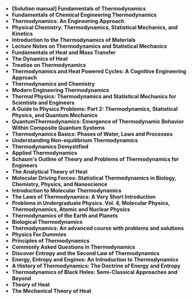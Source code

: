

<ul>
<li><b><a target="_blank" href="https://github.com/manjunath5496/Thermodynamics-Books/blob/master/te(1).pdf" style="text-decoration:none;">[Solution manual] Fundamentals of Thermodynamics</a></b></li>
                                <li><b><a target="_blank" href="https://github.com/manjunath5496/Thermodynamics-Books/blob/master/te(2).pdf" style="text-decoration:none;">Fundamentals of Chemical Engineering Thermodynamics</a></b></li>
                                <li><b><a target="_blank" href="https://github.com/manjunath5496/Thermodynamics-Books/blob/master/te(3).pdf" style="text-decoration:none;">Thermodynamics: An Engineering Approach</a></b></li>
 <li><b><a target="_blank" href="https://github.com/manjunath5496/Thermodynamics-Books/blob/master/te(4).pdf" style="text-decoration:none;">Physical Chemistry: Thermodynamics, Statistical Mechanics, and Kinetics </a></b></li>                              
<li><b><a target="_blank" href="https://github.com/manjunath5496/Thermodynamics-Books/blob/master/te(5).pdf" style="text-decoration:none;">Introduction to the Thermodynamics of Materials</a></b></li>
<li><b><a target="_blank" href="https://github.com/manjunath5496/Thermodynamics-Books/blob/master/te(6).pdf" style="text-decoration:none;">Lecture Notes on Thermodynamics and Statistical Mechanics</a></b></li>
                                <li><b><a target="_blank" href="https://github.com/manjunath5496/Thermodynamics-Books/blob/master/te(7).pdf" style="text-decoration:none;">Fundamentals of Heat and Mass Transfer</a></b></li>
  
<li><b><a target="_blank" href="https://github.com/manjunath5496/Thermodynamics-Books/blob/master/te(8).pdf" style="text-decoration:none;">The Dynamics of Heat</a></b></li>
                                <li><b><a target="_blank" href="https://github.com/manjunath5496/Thermodynamics-Books/blob/master/te(9).pdf" style="text-decoration:none;">Treatise on Thermodynamics</a></b></li>
                                <li><b><a target="_blank" href="https://github.com/manjunath5496/Thermodynamics-Books/blob/master/te(10).pdf" style="text-decoration:none;">Thermodynamics and Heat Powered Cycles: A Cognitive Engineering Approach</a></b></li>
 <li><b><a target="_blank" href="https://github.com/manjunath5496/Thermodynamics-Books/blob/master/te(11).pdf" style="text-decoration:none;">Thermodynamics and Chemistry  </a></b></li>                              
<li><b><a target="_blank" href="https://github.com/manjunath5496/Thermodynamics-Books/blob/master/te(12).pdf" style="text-decoration:none;">Modern Engineering Thermodynamics</a></b></li>
<li><b><a target="_blank" href="https://github.com/manjunath5496/Thermodynamics-Books/blob/master/te(13).pdf" style="text-decoration:none;">Thermal Physics: Thermodynamics and Statistical Mechanics for Scientists and Engineers </a></b></li>
                                <li><b><a target="_blank" href="https://github.com/manjunath5496/Thermodynamics-Books/blob/master/te(14).pdf" style="text-decoration:none;">A Guide to Physics Problems: Part 2: Thermodynamics, Statistical Physics, and Quantum Mechanics</a></b></li>  
  
<li><b><a target="_blank" href="https://github.com/manjunath5496/Thermodynamics-Books/blob/master/te(15).pdf" style="text-decoration:none;">QuantumThermodynamics: Emergence of Thermodynamic Behavior Within Composite Quantum Systems</a></b></li>

<li><b><a target="_blank" href="https://github.com/manjunath5496/Thermodynamics-Books/blob/master/te(16).pdf" style="text-decoration:none;">Thermodynamics Basics: Phases of Water, Laws and Processes</a></b></li>
                          
  <li><b><a target="_blank" href="https://github.com/manjunath5496/Thermodynamics-Books/blob/master/te(17).pdf" style="text-decoration:none;">Understanding Non-equilibrium Thermodynamics</a></b></li>
                                <li><b><a target="_blank" href="https://github.com/manjunath5496/Thermodynamics-Books/blob/master/te(18).pdf" style="text-decoration:none;">Thermodynamics Demystified </a></b></li>
                                <li><b><a target="_blank" href="https://github.com/manjunath5496/Thermodynamics-Books/blob/master/te(19).pdf" style="text-decoration:none;">Applied Thermodynamics</a></b></li>
 <li><b><a target="_blank" href="https://github.com/manjunath5496/Thermodynamics-Books/blob/master/te(20).rar" style="text-decoration:none;">Schaum's Outline of Theory and Problems of Thermodynamics for Engineers </a></b></li>                              
<li><b><a target="_blank" href="https://github.com/manjunath5496/Thermodynamics-Books/blob/master/te(21).pdf" style="text-decoration:none;">The Analytical Theory of Heat</a></b></li>
<li><b><a target="_blank" href="https://github.com/manjunath5496/Thermodynamics-Books/blob/master/te(22).pdf" style="text-decoration:none;">Molecular Driving Forces: Statistical Thermodynamics in Biology, Chemistry, Physics, and Nanoscience</a></b></li>
                                <li><b><a target="_blank" href="https://github.com/manjunath5496/Thermodynamics-Books/blob/master/te(23).pdf" style="text-decoration:none;">Introduction to Molecular Thermodynamics</a></b></li>
  
<li><b><a target="_blank" href="https://github.com/manjunath5496/Thermodynamics-Books/blob/master/te(24).pdf" style="text-decoration:none;">The Laws of Thermodynamics: A Very Short Introduction</a></b></li>

<li><b><a target="_blank" href="https://github.com/manjunath5496/Thermodynamics-Books/blob/master/te(25).pdf" style="text-decoration:none;">Problems in Undergraduate Physics. Vol. 4, Molecular Physics, Thermodynamics, Atomic and Nuclear Physics</a></b></li>

<li><b><a target="_blank" href="https://github.com/manjunath5496/Thermodynamics-Books/blob/master/te(26).pdf" style="text-decoration:none;">Thermodynamics of the Earth and Planets </a></b></li>                              
<li><b><a target="_blank" href="https://github.com/manjunath5496/Thermodynamics-Books/blob/master/te(27).pdf" style="text-decoration:none;">Biological Thermodynamics</a></b></li>
<li><b><a target="_blank" href="https://github.com/manjunath5496/Thermodynamics-Books/blob/master/te(28).pdf" style="text-decoration:none;">Thermodynamics: An advanced course with problems and solutions</a></b></li>
                                <li><b><a target="_blank" href="https://github.com/manjunath5496/Thermodynamics-Books/blob/master/te(29).pdf" style="text-decoration:none;">Physics For Dummies</a></b></li>
<li><b><a target="_blank" href="https://github.com/manjunath5496/Thermodynamics-Books/blob/master/te(30).pdf" style="text-decoration:none;">Principles of Thermodynamics</a></b></li>

<li><b><a target="_blank" href="https://github.com/manjunath5496/Thermodynamics-Books/blob/master/te(31).pdf" style="text-decoration:none;">Commonly Asked Questions in Thermodynamics </a></b></li>

<li><b><a target="_blank" href="https://github.com/manjunath5496/Thermodynamics-Books/blob/master/te(32).pdf" style="text-decoration:none;">Discover Entropy and the Second Law of Thermodynamics </a></b></li>                              
<li><b><a target="_blank" href="https://github.com/manjunath5496/Thermodynamics-Books/blob/master/te(33).pdf" style="text-decoration:none;">Energy, Entropy and Engines: An Introduction to Thermodynamics</a></b></li>
<li><b><a target="_blank" href="https://github.com/manjunath5496/Thermodynamics-Books/blob/master/te(34).pdf" style="text-decoration:none;">A History of Thermodynamics: The Doctrine of Energy and Entropy</a></b></li>
                                <li><b><a target="_blank" href="https://github.com/manjunath5496/Thermodynamics-Books/blob/master/te(35).pdf" style="text-decoration:none;">Thermodynamics of Black Holes: Semi-Classical Approaches and Beyond</a></b></li>
<li><b><a target="_blank" href="https://github.com/manjunath5496/Thermodynamics-Books/blob/master/te(36).pdf" style="text-decoration:none;">Theory of Heat </a></b></li>
<li><b><a target="_blank" href="https://github.com/manjunath5496/Thermodynamics-Books/blob/master/te(37).pdf" style="text-decoration:none;">The Mechanical Theory of Heat </a></b></li>






                                                    
  </ul>
